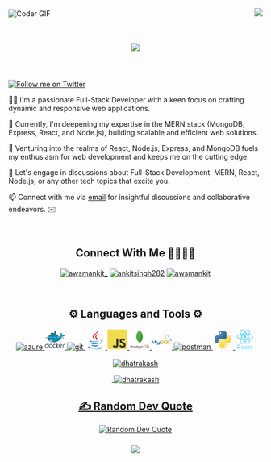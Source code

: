 
<img align="center" src="https://cdnb.artstation.com/p/assets/images/images/031/653/819/original/pixel-jeff-witch.gif?1604239834" alt="Coder GIF" width="800">
<img align="right" src="https://visitor-badge.laobi.icu/badge?page_id=salesp07.salesp07" />


<h1 align="center">
    <img src="https://readme-typing-svg.herokuapp.com/?font=Righteous&size=35&center=true&vCenter=true&width=500&height=70&duration=4000&lines=Hi+There!+👋;+I'm+Aishwarya+Dhatrak!;" />
</h1>

<br>

<p align="left">
  <a href="https://twitter.com/" target="_blank">
    <img src="https://img.shields.io/badge/Twitter-Follow%20%40ashdhatrak-1DA1F2?style=for-the-badge&logo=twitter" alt="Follow me on Twitter" />
  </a>
</p>


👨‍💻 I'm a passionate Full-Stack Developer with a keen focus on crafting dynamic and responsive web applications.

🔭 Currently, I'm deepening my expertise in the MERN stack (MongoDB, Express, React, and Node.js), building scalable and efficient web solutions.

🌱 Venturing into the realms of React, Node.js, Express, and MongoDB fuels my enthusiasm for web development and keeps me on the cutting edge.

💬 Let's engage in discussions about Full-Stack Development, MERN, React, Node.js, or any other tech topics that excite you.

📫 Connect with me via [email](mailto:aishwaryadhatrak186@gmail.com) for insightful discussions and collaborative endeavors. ✉️


<br/>

<h2 align="center">Connect With Me 🫱🏽‍🫲🏽</h2>

<p align="center">
<a href="https://twitter.com/" target="blank"><img align="center" src="https://raw.githubusercontent.com/rahuldkjain/github-profile-readme-generator/master/src/images/icons/Social/twitter.svg" alt="awsmankit_" height="30" width="40" /></a>
<a href="https://linkedin.com/in/dhatrak-aishwarya" target="blank"><img align="center" src="https://raw.githubusercontent.com/rahuldkjain/github-profile-readme-generator/master/src/images/icons/Social/linked-in-alt.svg" alt="ankitsingh282" height="30" width="40" /></a>
<a href="https://instagram.com/" target="blank"><img align="center" src="https://raw.githubusercontent.com/rahuldkjain/github-profile-readme-generator/master/src/images/icons/Social/instagram.svg" alt="awsmankit" height="30" width="40" /></a>
</p>

<br/>

<h2 align="center">⚙️ Languages and Tools ⚙️</h2>

<p align="center"> <a href="https://azure.microsoft.com/en-in/" target="_blank" rel="noreferrer"> <img src="https://www.vectorlogo.zone/logos/microsoft_azure/microsoft_azure-icon.svg" alt="azure" width="40" height="40"/> </a> <a href="https://www.docker.com/" target="_blank" rel="noreferrer"> <img src="https://raw.githubusercontent.com/devicons/devicon/master/icons/docker/docker-original-wordmark.svg" alt="docker" width="40" height="40"/> </a>  <a href="https://git-scm.com/" target="_blank" rel="noreferrer"> <img src="https://www.vectorlogo.zone/logos/git-scm/git-scm-icon.svg" alt="git" width="40" height="40"/> </a> <a href="https://www.java.com" target="_blank" rel="noreferrer"> <img src="https://raw.githubusercontent.com/devicons/devicon/master/icons/java/java-original.svg" alt="java" width="40" height="40"/> </a> <a href="https://developer.mozilla.org/en-US/docs/Web/JavaScript" target="_blank" rel="noreferrer"> <img src="https://raw.githubusercontent.com/devicons/devicon/master/icons/javascript/javascript-original.svg" alt="javascript" width="40" height="40"/> </a> <a href="https://www.mongodb.com/" target="_blank" rel="noreferrer"> <img src="https://raw.githubusercontent.com/devicons/devicon/master/icons/mongodb/mongodb-original-wordmark.svg" alt="mongodb" width="40" height="40"/> </a> <a href="https://www.mysql.com/" target="_blank" rel="noreferrer"> <img src="https://raw.githubusercontent.com/devicons/devicon/master/icons/mysql/mysql-original-wordmark.svg" alt="mysql" width="40" height="40"/> </a> <a href="https://postman.com" target="_blank" rel="noreferrer"> <img src="https://www.vectorlogo.zone/logos/getpostman/getpostman-icon.svg" alt="postman" width="40" height="40"/> </a> <a href="https://www.python.org" target="_blank" rel="noreferrer"> <img src="https://raw.githubusercontent.com/devicons/devicon/master/icons/python/python-original.svg" alt="python" width="40" height="40"/> </a>  <a href="https://reactjs.org/" target="_blank" rel="noreferrer"> <img src="https://raw.githubusercontent.com/devicons/devicon/master/icons/react/react-original-wordmark.svg" alt="react" width="40" height="40"/> 

<br/>

<div align="center">
<p><img align="center" src="https://github-readme-stats.vercel.app/api/top-langs?username=dhatrakash&show_icons=true&theme=dark&hide_border=true&locale=en&layout=compact" alt="dhatrakash" /></p>
<p>&nbsp;<img align="center" src="https://github-readme-stats.vercel.app/api?username=dhatrakash&show_icons=true&theme=dark&hide_border=true&locale=en" alt="dhatrakash" /></p>
</div>

<h2 align="center">✍️ Random Dev Quote</h2>
<p align="center">
  <img src="https://quotes-github-readme.vercel.app/api?type=horizontal&theme=dark" alt="Random Dev Quote">
</p>

<h3 align="center">
    <img src="https://readme-typing-svg.herokuapp.com/?font=Righteous&size=25&center=true&vCenter=true&width=500&height=70&duration=4000&lines=Thanks+for+visiting!+✌️;+Shoot+me+a+message+on+Linkedin!;I'm+always+down+to+collab+:)">
</h3>

<br/>
